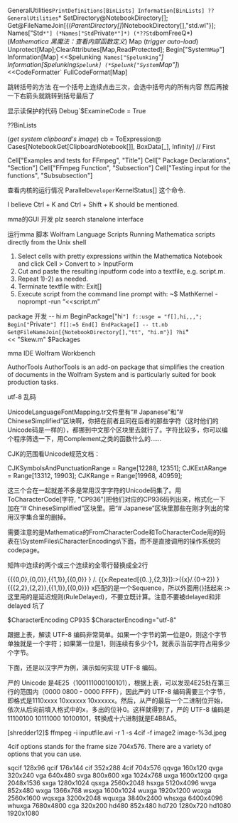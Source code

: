 
GeneralUtilities`PrintDefinitions[BinLists]
Information[BinLists]
??GeneralUtilities`*
SetDirectory@NotebookDirectory[];
Get@FileNameJoin[{(*ParentDirectory[]*)NotebookDirectory[],"std.wl"}];
Names["Std`*"]
(*Names["Std`Private`*"]*)
(*??Std`bomFreeQ*)
(*Mathematica 黑魔法：查看内部函数定义*)
Map (*trigger auto-load*)
Unprotect[Map];ClearAttributes[Map,ReadProtected];
Begin["System`Map`"]
Information[Map]
<<Spelunking`
Names["Spelunking`*"]
Information[Spelunking`Spelunk]
(*Spelunk["System`Map"]*)
<<CodeFormatter`
FullCodeFormat[Map]


跳转括号的方法
    在一个括号上连续点击三次，会选中括号内的所有内容
    然后再按一下右箭头就跳转到括号最后了

显示读保护的代码
Debug`$ExamineCode = True  

??BinLists

(*get system clipboard's image*)
cb = ToExpression@
   Cases[NotebookGet[ClipboardNotebook[]], BoxData[_], Infinity] //
  First

Cell["Examples and tests for FFmpeg", "Title"]
Cell[" Package Declarations", "Section"]
Cell["FFmpeg Function", "Subsection"]
Cell["Testing input for the functions", "Subsubsection"]

查看内核的运行情况
    Parallel`Developer`KernelStatus[]  这个命令. 

I believe Ctrl + K and Ctrl + Shift + K should be mentioned.

mma的GUI 开发
    plz search  stanalone interface

运行mma 脚本
    Wolfram Language Scripts
Running Mathematica scripts directly from the Unix shell
1) Select cells with pretty expressions within the Mathematica Notebook and click Cell > Convert to > InputForm
2) Cut and paste the resulting inputform code into a textfile, e.g. script.m.
3) Repeat 1)-2) as needed.
4) Terminate textfile with:  Exit[]
5) Execute script from the command line prompt with:
~$ MathKernel -noprompt -run “<<script.m”

package 开发
-- hi.m
BeginPackage["hi`"]
    f::usge = "f[],hi,,,";
Begin["`Private`"]
    f[]:=5
End[]
EndPackage[]
-- tt.nb
Get@FileNameJoin[{NotebookDirectory[],"tt", "hi.m"}]
?hi`*        
<< "Skew.m"
$Packages

mma IDE
    Wolfram Workbench

AuthorTools
    AuthorTools is an add-on package that simplifies the creation of documents in the Wolfram System and is particularly suited for book production tasks.


utf-8 乱码

UnicodeLanguageFontMapping.tr文件里有“# Japanese”和“# ChineseSimplified”区块啊，你把在前者且同在后者的那些字符（这时他们的Unicode码是一样的），都挪到中文那个区块里去就行了。字符比较多，你可以编个程序筛选一下，用Complement之类的函数什么的……

CJK的范围看Unicode规范文档：

CJKSymbolsAndPunctuationRange = Range[12288, 12351];
CJKExtARange = Range[13312, 19903];
CJKRange = Range[19968, 40959];

这三个合在一起就差不多是常用汉字字符的Unicode码集了。用ToCharacterCode[字符, "CP936"]把他们对应的CP936码列出来，格式化一下加在“# ChineseSimplified”区块里。把“# Japanese”区块里那些在刚才列出的常用汉字集合里的删掉。

需要注意的是Mathematica的FromCharacterCode和ToCharacterCode用的码表在\SystemFiles\CharacterEncodings\下面，而不是直接调用的操作系统的codepage。

矩阵中连续的两个或三个连续的全零行替换成全2行

{{{0,0},{0,0}},{{1,1}},{{0,0}} } /. {{x:Repeated[{0..},{2,3}]}:>({x}/.{0->2}) }
    {{{2,2},{2,2}},{{1,1}},{{0,0}}}
    x匹配的是一个Sequence，所以外面用{}括起来
    :> 这里用的是延迟规则(RuleDelayed)，不要立既计算。注意不要被delayed和非delayed 坑了 

$CharacterEncoding
CP935
$CharacterEncoding="utf-8"

跟据上表，解读 UTF-8 编码非常简单。如果一个字节的第一位是0，则这个字节单独就是一个字符；如果第一位是1，则连续有多少个1，就表示当前字符占用多少个字节。

下面，还是以汉字严为例，演示如何实现 UTF-8 编码。

严的 Unicode 是4E25（100111000100101），根据上表，可以发现4E25处在第三行的范围内（0000 0800 - 0000 FFFF），因此严的 UTF-8 编码需要三个字节，即格式是1110xxxx 10xxxxxx 10xxxxxx。然后，从严的最后一个二进制位开始，依次从后向前填入格式中的x，多出的位补0。这样就得到了，严的 UTF-8 编码是11100100 10111000 10100101，转换成十六进制就是E4B8A5。


[shredder12]$ ffmpeg -i inputfile.avi -r 1 -s 4cif -f image2 image-%3d.jpeg

4cif options stands for the frame size 704x576. There are a variety of options that you can use.

sqcif   128x96  qcif    176x144 cif 352x288
4cif    704x576 qqvga   160x120 qvga    320x240
vga 640x480 svga    800x600 xga 1024x768
uxga    1600x1200   qxga    2048x1536   sxga    1280x1024
qsxga   2560x2048   hsxga   5120x4096   wvga    852x480
wxga    1366x768    wsxga   1600x1024   wuxga   1920x1200
woxga   2560x1600   wqsxga  3200x2048   wquxga  3840x2400
whsxga  6400x4096   whuxga  7680x4800   cga 320x200
hd480   852x480 hd720   1280x720    hd1080  1920x1080




